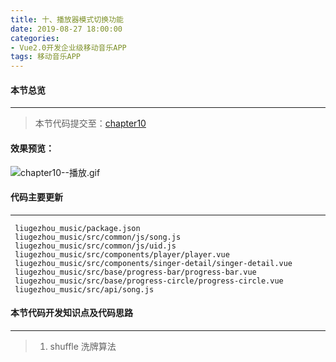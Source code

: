 ```yaml
---
title: 十、播放器模式切换功能
date: 2019-08-27 18:00:00
categories:
- Vue2.0开发企业级移动音乐APP
tags: 移动音乐APP
---
```

#### 本节总览
---
> 本节代码提交至：[chapter10](https://github.com/liugezhou/liugezhou_music/tree/chapter10)
#### 效果预览：
![chapter10--播放.gif](http://img.liugezhou.online/Vue2_09.gif)
#### 代码主要更新
---
```
 liugezhou_music/package.json 
 liugezhou_music/src/common/js/song.js
 liugezhou_music/src/common/js/uid.js
 liugezhou_music/src/components/player/player.vue
 liugezhou_music/src/components/singer-detail/singer-detail.vue
 liugezhou_music/src/base/progress-bar/progress-bar.vue
 liugezhou_music/src/base/progress-circle/progress-circle.vue
 liugezhou_music/src/api/song.js

```
#### 本节代码开发知识点及代码思路
----
>1. shuffle 洗牌算法

